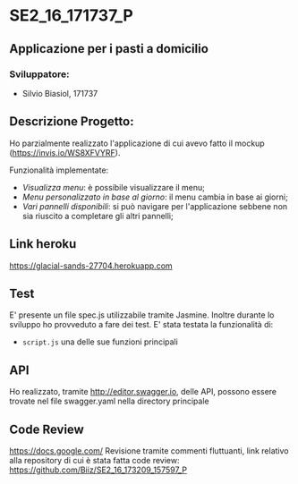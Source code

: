 # SE2_16_171737_P
  
## Applicazione per i pasti a domicilio

### Sviluppatore:
- Silvio Biasiol, 171737

## Descrizione Progetto:
Ho parzialmente realizzato l'applicazione di cui avevo fatto il mockup (https://invis.io/WS8XFVYRF).

Funzionalità implementate:
 - *Visualizza menu*: è possibile visualizzare il menu;
 - *Menu personalizzato in base al giorno*: il menu cambia in base ai giorni;
 - *Vari pannelli disponibili*: si può navigare per l'applicazione sebbene non sia riuscito a completare gli altri pannelli;

## Link heroku
https://glacial-sands-27704.herokuapp.com

## Test
E' presente un file spec.js utilizzabile tramite Jasmine. Inoltre durante lo sviluppo ho provveduto a fare dei test.
E' stata testata la funzionalità di:
 - `script.js` una delle sue funzioni principali
  
## API
Ho realizzato, tramite http://editor.swagger.io, delle API, possono essere trovate nel file swagger.yaml nella directory principale

## Code Review
https://docs.google.com/
Revisione tramite commenti fluttuanti, link relativo alla repository di cui è stata fatta code review: https://github.com/Biiz/SE2_16_173209_157597_P
